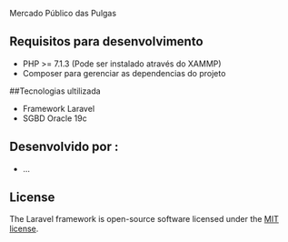 Mercado Público das Pulgas

## Requisitos para desenvolvimento
- PHP >= 7.1.3 (Pode ser instalado através do XAMMP)
- Composer para gerenciar as dependencias do projeto

##Tecnologias ultilizada
- Framework Laravel
- SGBD Oracle 19c 


## Desenvolvido por :
- ...
## License

The Laravel framework is open-source software licensed under the [MIT license](https://opensource.org/licenses/MIT).
